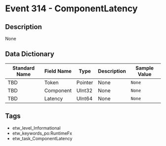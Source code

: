 # Event 314 - ComponentLatency

## Description
None

## Data Dictionary
|Standard Name|Field Name|Type|Description|Sample Value|
|---|---|---|---|---|
|TBD|Token|Pointer|None|`None`|
|TBD|Component|UInt32|None|`None`|
|TBD|Latency|UInt64|None|`None`|

## Tags
* etw_level_Informational
* etw_keywords_po:RuntimeFx
* etw_task_ComponentLatency